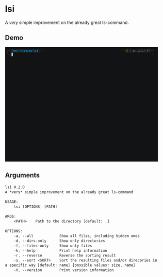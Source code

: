 # lsi
A *very* simple improvement on the already great ls-command.

## Demo
![lsi demo](./images/demo.gif)

## Arguments
```
lsi 0.2.0
A *very* simple improvement on the already great ls-command

USAGE:
    lsi [OPTIONS] [PATH]

ARGS:
    <PATH>    Path to the directory [default: .]

OPTIONS:
    -a, --all            Show all files, including hidden ones
    -d, --dirs-only      Show only directories
    -f, --files-only     Show only files
    -h, --help           Print help information
    -r, --reverse        Reverse the sorting result
    -s, --sort <SORT>    Sort the resulting files and/or direcories in a specific way [default: name] [possible values: size, name]
    -V, --version        Print version information
```